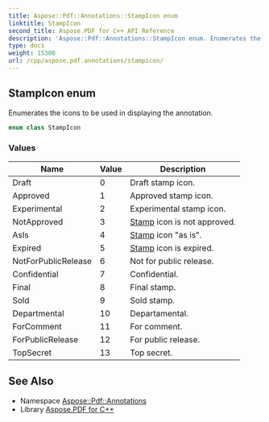 ```yaml
---
title: Aspose::Pdf::Annotations::StampIcon enum
linktitle: StampIcon
second_title: Aspose.PDF for C++ API Reference
description: 'Aspose::Pdf::Annotations::StampIcon enum. Enumerates the icons to be used in displaying the annotation in C++.'
type: docs
weight: 15300
url: /cpp/aspose.pdf.annotations/stampicon/
---
```

## StampIcon enum


Enumerates the icons to be used in displaying the annotation.

```cpp
enum class StampIcon
```

### Values

| Name | Value | Description |
| --- | --- | --- |
| Draft | 0 | Draft stamp icon. |
| Approved | 1 | Approved stamp icon. |
| Experimental | 2 | Experimental stamp icon. |
| NotApproved | 3 | [Stamp](../../aspose.pdf/stamp/) icon is not approved. |
| AsIs | 4 | [Stamp](../../aspose.pdf/stamp/) icon "as is". |
| Expired | 5 | [Stamp](../../aspose.pdf/stamp/) icon is expired. |
| NotForPublicRelease | 6 | Not for public release. |
| Confidential | 7 | Confidential. |
| Final | 8 | Final stamp. |
| Sold | 9 | Sold stamp. |
| Departmental | 10 | Departamental. |
| ForComment | 11 | For comment. |
| ForPublicRelease | 12 | For public release. |
| TopSecret | 13 | Top secret. |

## See Also

* Namespace [Aspose::Pdf::Annotations](../)
* Library [Aspose.PDF for C++](../../)
